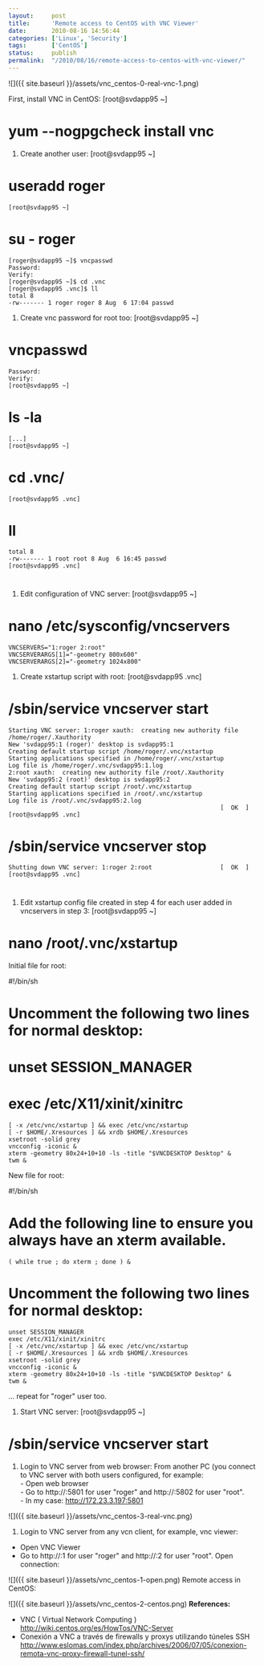 ```yaml
---
layout:     post
title:      'Remote access to CentOS with VNC Viewer'
date:       2010-08-16 14:56:44
categories: ['Linux', 'Security']
tags:       ['CentOS']
status:     publish 
permalink:  "/2010/08/16/remote-access-to-centos-with-vnc-viewer/"
---
```

![]({{ site.baseurl }}/assets/vnc_centos-0-real-vnc-1.png)
<!-- more -->  
First, install VNC in CentOS:
    [root@svdapp95 ~]

# yum  --nogpgcheck install vnc
1. Create another user:
    [root@svdapp95 ~]

# useradd roger  
    [root@svdapp95 ~]

# su - roger  
    [roger@svdapp95 ~]$ vncpasswd  
    Password:  
    Verify:  
    [roger@svdapp95 ~]$ cd .vnc  
    [roger@svdapp95 .vnc]$ ll  
    total 8  
    -rw------- 1 roger roger 8 Aug  6 17:04 passwd
1. Create vnc password for root too:
    [root@svdapp95 ~]

# vncpasswd  
    Password:  
    Verify:  
    [root@svdapp95 ~]

# ls -la  
    [...]  
    [root@svdapp95 ~]

# cd .vnc/  
    [root@svdapp95 .vnc]

# ll  
    total 8  
    -rw------- 1 root root 8 Aug  6 16:45 passwd  
    [root@svdapp95 .vnc]

#
1. Edit configuration of VNC server:
    [root@svdapp95 ~]

# nano /etc/sysconfig/vncservers
    VNCSERVERS="1:roger 2:root"
    VNCSERVERARGS[1]="-geometry 800x600"
    VNCSERVERARGS[2]="-geometry 1024x800"
1. Create xstartup script with root:
    [root@svdapp95 .vnc]

# /sbin/service vncserver start
    Starting VNC server: 1:roger xauth:  creating new authority file /home/roger/.Xauthority
    New 'svdapp95:1 (roger)' desktop is svdapp95:1
    Creating default startup script /home/roger/.vnc/xstartup
    Starting applications specified in /home/roger/.vnc/xstartup
    Log file is /home/roger/.vnc/svdapp95:1.log
    2:root xauth:  creating new authority file /root/.Xauthority
    New 'svdapp95:2 (root)' desktop is svdapp95:2
    Creating default startup script /root/.vnc/xstartup
    Starting applications specified in /root/.vnc/xstartup
    Log file is /root/.vnc/svdapp95:2.log
                                                               [  OK  ]
    [root@svdapp95 .vnc]

# /sbin/service vncserver stop
    Shutting down VNC server: 1:roger 2:root                   [  OK  ]
    [root@svdapp95 .vnc]

#
1. Edit xstartup config file created in step 4 for each user added in vncservers in step 3:
    [root@svdapp95 ~]

# nano /root/.vnc/xstartup
Initial file for root:

#!/bin/sh


# Uncomment the following two lines for normal desktop:


# unset SESSION_MANAGER


# exec /etc/X11/xinit/xinitrc
    [ -x /etc/vnc/xstartup ] && exec /etc/vnc/xstartup
    [ -r $HOME/.Xresources ] && xrdb $HOME/.Xresources
    xsetroot -solid grey
    vncconfig -iconic &
    xterm -geometry 80x24+10+10 -ls -title "$VNCDESKTOP Desktop" &
    twm &
New file for root:

#!/bin/sh


# Add the following line to ensure you always have an xterm available.
    ( while true ; do xterm ; done ) &

# Uncomment the following two lines for normal desktop:
    unset SESSION_MANAGER
    exec /etc/X11/xinit/xinitrc
    [ -x /etc/vnc/xstartup ] && exec /etc/vnc/xstartup
    [ -r $HOME/.Xresources ] && xrdb $HOME/.Xresources
    xsetroot -solid grey
    vncconfig -iconic &
    xterm -geometry 80x24+10+10 -ls -title "$VNCDESKTOP Desktop" &
    twm &
... repeat for "roger" user too.
1. Start VNC server:
    [root@svdapp95 ~]

# /sbin/service vncserver start
1. Login to VNC server from web browser:
From another PC (you connect to VNC server with both users configured, for example:  
\- Open web browser  
\- Go to http://<ip-vncserver>:5801 for user "roger" and http://<ip-vncserver>:5802 for user "root".  
\- In my case: http://172.23.3.197:5801

![]({{ site.baseurl }}/assets/vnc_centos-3-real-vnc.png)
1. Login to VNC server from any vcn client, for example, vnc viewer:
* Open VNC Viewer
* Go to http://<ip-vncserver>:1 for user "roger" and http://<ip-vncserver>:2 for user "root".
Open connection:  

![]({{ site.baseurl }}/assets/vnc_centos-1-open.png)
Remote access in CentOS:  

![]({{ site.baseurl }}/assets/vnc_centos-2-centos.png)
**References:**  
* VNC ( Virtual Network Computing )  
http://wiki.centos.org/es/HowTos/VNC-Server
* Conexión a VNC a través de firewalls y proxys utilizando túneles SSH  
http://www.eslomas.com/index.php/archives/2006/07/05/conexion-remota-vnc-proxy-firewall-tunel-ssh/
